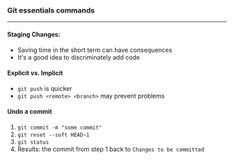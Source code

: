 ### Git essentials commands
___

#### Staging Changes:
* Saving time in the short term can have consequences
* It's a good idea to discriminately add code

#### Explicit vs. Implicit
* `git push` is quicker
* `git push <remote> <branch>` may prevent problems

#### Undo a commit
1. `git commit -m "some commit"`
2. `git reset --soft HEAD~1`
3. `git status`
4. Results: the commit from step 1 back to `Changes to be committed`